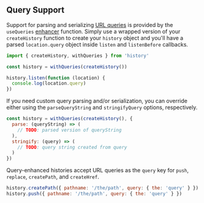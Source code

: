 ## Query Support

Support for parsing and serializing [URL queries](Glossary.md#query) is provided by the `useQueries` [enhancer](Glossary.md#createhistoryenhancer) function. Simply use a wrapped version of your `createHistory` function to create your `history` object and you'll have a parsed `location.query` object inside `listen` and `listenBefore` callbacks.

```js
import { createHistory, withQueries } from 'history'

const history = withQueries(createHistory())

history.listen(function (location) {
  console.log(location.query)
})
```

If you need custom query parsing and/or serialization, you can override either using the `parseQueryString` and `stringifyQuery` options, respectively.

```js
const history = withQueries(createHistory(), {
  parse: (queryString) => (
    // TODO: parsed version of queryString
  ),
  stringify: (query) => (
    // TODO: query string created from query
  )
})
```

Query-enhanced histories accept URL queries as the `query` key for `push`, `replace`, `createPath`, and `createHref`.

```js
history.createPath({ pathname: '/the/path', query: { the: 'query' } })
history.push({ pathname: '/the/path', query: { the: 'query' } })
```
